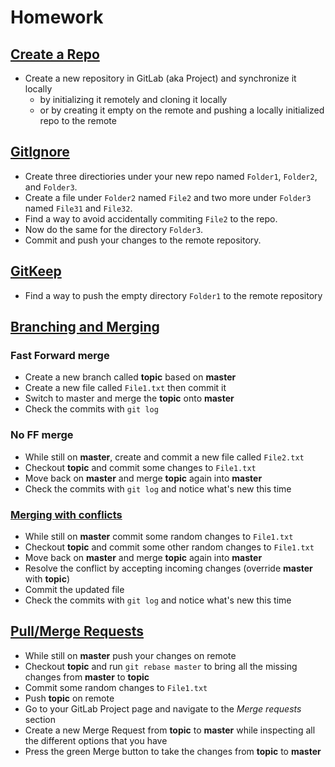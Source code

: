 # Homework


## [Create a Repo](https://git-scm.com/book/en/v2/Git-Basics-Getting-a-Git-Repository)

- Create a new repository in GitLab (aka Project) and synchronize it locally
  - by initializing it remotely and cloning it locally
  - or by creating it empty on the remote and pushing a locally initialized repo to the remote

## [GitIgnore](https://git-scm.com/docs/gitignore)

- Create three directiories under your new repo named `Folder1`, `Folder2`, and `Folder3`.
- Create a file under `Folder2` named `File2` and two more under `Folder3` named `File31` and `File32`.
- Find a way to avoid accidentally commiting `File2` to the repo.
- Now do the same for the directory `Folder3`.
- Commit and push your  changes to the remote  repository.

## [GitKeep](https://medium.com/@kinduff/hey-git-please-keep-those-folders-eb0ed37621c8)

- Find a way to push the empty directory `Folder1` to the remote repository

## [Branching and Merging](https://git-scm.com/book/en/v2/Git-Branching-Basic-Branching-and-Merging)

### Fast Forward merge

- Create a new branch called **topic** based on **master**
- Create a new file called `File1.txt` then commit it
- Switch to master and merge the **topic** onto **master**
- Check the commits with `git log`

### No FF merge

- While still on **master**, create and commit a new file called `File2.txt`
- Checkout **topic** and commit some changes to `File1.txt`
- Move back on **master** and merge **topic** again into **master**
- Check the commits with `git log` and notice what's new this time

### [Merging with conflicts](https://www.atlassian.com/git/tutorials/using-branches/merge-conflicts)

- While still on **master** commit some random changes to `File1.txt`
- Checkout **topic** and commit some other random changes to `File1.txt`
- Move back on **master** and merge **topic** again into **master**
- Resolve the conflict by accepting incoming changes (override **master** with **topic**)
- Commit the updated file
- Check the commits with `git log` and notice what's new this time

## [Pull/Merge Requests](https://docs.gitlab.com/ee/user/project/merge_requests/)

- While still on **master** push your changes on remote
- Checkout **topic** and run `git rebase master` to bring all the missing changes from **master** to **topic**
- Commit some random changes to `File1.txt`
- Push **topic** on remote
- Go to your GitLab Project page and navigate to the *Merge requests* section
- Create a new Merge Request from **topic** to **master** while inspecting all the different options that you have
- Press the green Merge button to take the changes from **topic** to **master**
